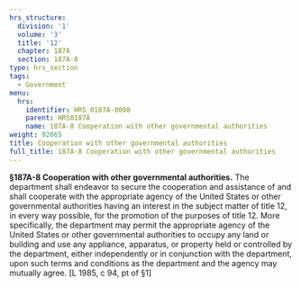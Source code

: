 ```yaml
---
hrs_structure:
  division: '1'
  volume: '3'
  title: '12'
  chapter: 187A
  section: 187A-8
type: hrs_section
tags:
  - Government
menu:
  hrs:
    identifier: HRS_0187A-0008
    parent: HRS0187A
    name: 187A-8 Cooperation with other governmental authorities
weight: 92065
title: Cooperation with other governmental authorities
full_title: 187A-8 Cooperation with other governmental authorities
---
```

**§187A-8 Cooperation with other governmental authorities.** The department shall endeavor to secure the cooperation and assistance of and shall cooperate with the appropriate agency of the United States or other governmental authorities having an interest in the subject matter of title 12, in every way possible, for the promotion of the purposes of title 12\. More specifically, the department may permit the appropriate agency of the United States or other governmental authorities to occupy any land or building and use any appliance, apparatus, or property held or controlled by the department, either independently or in conjunction with the department, upon such terms and conditions as the department and the agency may mutually agree. [L 1985, c 94, pt of §1]